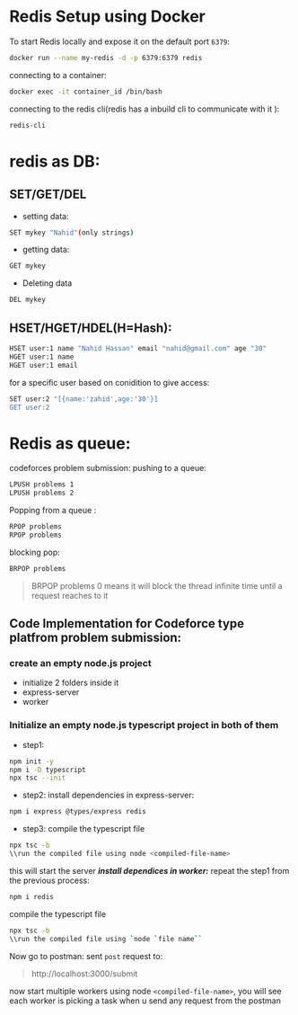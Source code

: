
# Redis Setup using Docker 
To start Redis locally and expose it on the default port `6379`:
```bash
docker run --name my-redis -d -p 6379:6379 redis 
```
connecting to a container:
```bash	
docker exec -it container_id /bin/bash
```
connecting to the redis cli(redis has a inbuild cli to communicate with it ):
```bash
redis-cli
```

# redis as DB:

## SET/GET/DEL

- setting data:
```bash
SET mykey "Nahid"(only strings)
```
- getting data:
```bash
GET mykey
```			
- Deleting data
```bash
DEL mykey
```
## HSET/HGET/HDEL(H=Hash):
```bash
HSET user:1 name "Nahid Hassan" email "nahid@gmail.com" age "30"
HGET user:1 name
HGET user:1 email
```
for a specific user based on conidition to give access:
```bash
SET user:2 "[{name:'zahid',age:'30'}]
GET user:2
```

# Redis as queue:
codeforces problem submission:
pushing to a queue:
```bash
LPUSH problems 1
LPUSH problems 2
```
Popping from a queue :
```bash
RPOP problems
RPOP problems
```

blocking pop:
```bash
BRPOP problems
```
>BRPOP problems 0 
>means it will block the thread infinite time until a request reaches to it 
## Code Implementation for Codeforce type platfrom problem submission:

### create an empty node.js project 
- initialize 2 folders inside it 
- express-server
- worker

### Initialize an empty node.js typescript project in both of them 
- step1:
```bash
npm init -y
npm i -D typescript
npx tsc --init 
```
- step2:
install dependencies in express-server:
```bash
npm i express @types/express redis
```
- step3:
compile the typescript file 
```bash
npx tsc -b
\\run the compiled file using node <compiled-file-name>
```
this will start the server 
***install dependices in worker:***
repeat the step1 from the previous process:

```bash
npm i redis
```
compile the typescript file 
```bash
npx tsc -b
\\run the compiled file using `node `file name``
```
Now go to postman:
sent `post` request to: 
> http://localhost:3000/submit

now start multiple workers using node `<compiled-file-name>`,
you will see each worker is picking a task when u send any request from the postman
